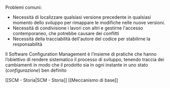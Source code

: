 Problemi comuni:
- Necessità di localizzare qualsiasi versione precedente in qualsiasi momento dello sviluppo per rimappare le modifiche nelle nuove versioni. 
- Necessità di condivisione i lavori con altri e gestirne l'accesso contemporaneo, che potrebbe causare dei conflitti
- Necessità della tracciabilità dell'autore del codice per stabilirne la responsabilità

Il Software Configuration Management è l’insieme di pratiche che hanno l’obiettivo di rendere sistematico il processo di sviluppo, tenendo traccia dei cambiamenti in modo che il prodotto sia in ogni instante in uno stato (_configurazione_) ben definito

[[SCM - Storia|SCM - Storia]]
[[Meccanismo di base]]